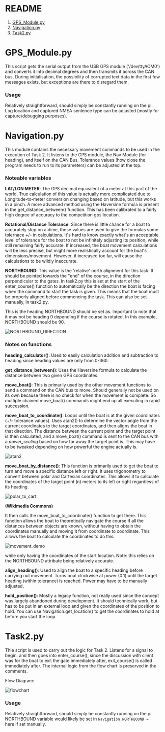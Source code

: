 # README
1. [GPS_Module.py](#GPS_Module.py)
2. [Navigation.py](#Navigation.py)
3. [Task2.py](#Task2.py)

# GPS_Module.py
This script gets the serial output from the USB GPS module ('/dev/ttyACM0') and converts it into decimal degrees and then transmits it across the CAN bus.
During initialisation, the possibility of corrupted text data in the first few messages exists, but exceptions are there to disregard them.

### Usage
Relatively straightforward, should simply be constantly running on the pi.
Log location and captured NMEA sentence type can be adjusted (mostly for capture/debugging purposes).

# Navigation.py
This module contains the necessary movement commands to be used in the execution of Task 2. It listens to the GPS module, the Nav Module (for heading), and itself on the CAN Bus. Tolerance values (how close the program needs to run to its parameters) can be adjusted at the top.

### Noteable variables
**LAT/LON METER**: The GPS decimal equivalent of a meter at this part of the world. True calculation of this value is actually more complicated due to Longitude-to-meter conversion changing based on latitude, but this works in a pinch. A more advanced method using the Haversine formula is present in the get_distance_between() function. This has been calibrated to a fairly high degree of accuracy to the competition gps location.

**Rotational/Distance Tolerance**: Since there is little chance for a boat to accurately stop on a dime, these values are used to give the formulas some tolernace +/- in calculations. It's hard to know exactly what's an acceptable level of tolerance for the boat to not be infinitely adjusting its position, while still remaining fairly accurate. If increased, the boat movement calculations will be less precise, but might more realistically account for the boat's dimensions/movement. However, if increased too far, will cause the calculations to be wildly inaccurate.

**NORTHBOUND**: This value is the 'relative' north alignment for this task. It should be pointed towards the "end" of the course, in the direction perpendicular to the gates. In task2.py this is set at the start of the enter_course() function to automatically be the direction the boat is facing when the command to start the task is given. This means that the boat must be properly aligned before commencing the task. This can also be set manually, in task2.py. 

This is the heading NORTHBOUND should be set as. Important to note that it may not be heading 0 depending if the course is rotated. In this example, NORTHBOUND should be 90.

![NORTHBOUND_DIRECTION](img/course_dir.png "course_dir")

### Notes on functions

**heading_calculator()**: Used to easily calculation addition and subtraction to heading since heading values are only from 0-360.

**get_distance_between()**: Uses the Haversine formula to calculate the distance between two given GPS coordinates.

**move_boat()**: This is primarily used by the other movement functions to send a command on the CAN bus to move. Should generally not be used on its own because there is no check for when the movement is complete. So multiple chained move_boat() commands might end up all executing in rapid succession.

**move_boat_to_coordinate()**: Loops until the boat is at the given coordinates (+/- tolerance values). Uses atan2() to determine the vector angle from the current coordinates to the target coordinates, and then aligns the boat in that direction. The distance between the current point and the target point is then calculated, and a move_boat() command is sent to the CAN bus with a *power_scaling* based on how far away the target point is. This may have to be tweaked depending on how powerful the engine actually is. 

![atan2](img/atan2.png "atan2")

**move_boat_by_distance()**: This function is primarily used to get the boat to turn and move a specific distance left or right. It uses trigonometry to convert between polar and Cartesian coordinates. This allows it to calculate the coordinates of the target point (n) meters to its left or right regardless of its heading.

![polar_to_cart](img/polar_to_cart.png "polar_to_cart")

**(Wikimedia Commons)**

It then calls the move_boat_to_coordinate() function to get there. This function allows the boat to theoretically navigate the course if all the distances between objects are known, without having to obtain the coordinates manually and moving it from coordinate to coordinate. This allows the boat to calculate the coordinates to do this:

![movement_demo](img/move_direction.png "move_dir")

 while only having the coordinates of the start location. Note: this relies on the NORTHBOUND attribute being relatively accurate.

**align_heading()**: Used to align the boat to a specific heading before carrying out movement. Turns boat clockwise at power (0.1) until the target heading (within tolerance) is reached. Power may have to be manually adjusted. 

**hold_position()**: Mostly a legacy function, not really used since the concept was largely abandoned during development. It should technically work, but has to be put in an external loop and given the coordinates of the position to hold. You can use Navigation.get_location() to get the coordinates to hold at before you start the loop.

# Task2.py
Thie script is used to carry out the logic for Task 2. Listens for a signal to begin, and then goes into enter_course(), since the discussion with client was for the boat to exit the gate immediately after, exit_course() is called immediately after. The internal logic from the flow chart is preserved in the comments. 

Flow Diagram:

![flowchart](img/flowchart.png "flowchart")


### Usage
Relatively straightforward, should simply be constantly running on the pi.
NORTHBOUND variable would likely be set in `Navigation.NORTHBOUND = ` here if set manually.

